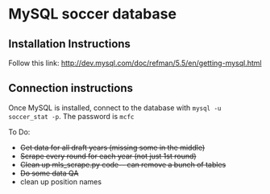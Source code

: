 # MySQL soccer database

## Installation Instructions
Follow this link: http://dev.mysql.com/doc/refman/5.5/en/getting-mysql.html

## Connection instructions
Once MySQL is installed, connect to the database with `mysql -u soccer_stat -p`. The password is `mcfc`

To Do:
- ~~Get data for all draft years (missing some in the middle)~~
- ~~Scrape every round for each year (not just 1st round)~~
- ~~Clean up mls_scrape.py code-- can remove a bunch of tables~~
- ~~Do some data QA~~
- clean up position names